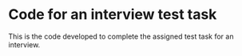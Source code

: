 # Code for an interview test task

This is the code developed to complete the assigned test task for an interview.
